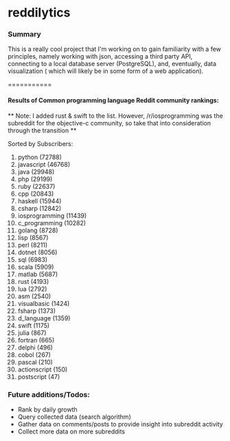 reddilytics
===========

### Summary

This is a really cool project that I'm working on to gain familiarity with a few principles, namely working with json,
accessing a third party API, connecting to a local database server (PostgreSQL), and, eventually, data visualization (
which will likely be in some form of a web application). 

===========


#### Results of Common programming language Reddit community rankings: 


** Note: I added rust & swift to the list.  However, /r/iosprogramming was the subreddit for the objective-c community, so take that into consideration through the transition **

Sorted by Subscribers:

1. python (72788)
2. javascript (46768)
3. java (29948)
4. php (29199)
5. ruby (22637)
6. cpp (20843)
7. haskell (15944)
8. csharp (12842)
9. iosprogramming (11439)
10. c_programming (10282)
11. golang (8728)
12. lisp (8567)
13. perl (8211)
14. dotnet (8056)
15. sql (6983)
16. scala (5909)
17. matlab (5687)
18. rust (4193)
19. lua (2792)
20. asm (2540)
21. visualbasic (1424)
22. fsharp (1373)
23. d_language (1359)
24. swift (1175)
25. julia (867)
26. fortran (665)
27. delphi (496)
28. cobol (267)
29. pascal (210)
30. actionscript (150)
31. postscript (47)




### Future additions/Todos:

 - Rank by daily growth
 - Query collected data (search algorithm)
 - Gather data on comments/posts to provide insight into subreddit activity
 - Collect more data on more subreddits

